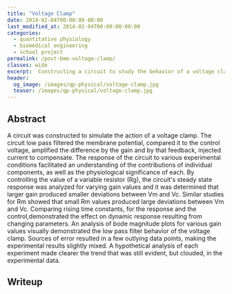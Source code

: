 ```yaml
---
title: "Voltage Clamp"
date: 2014-02-04T00:00:00-00:00
last_modified_at: 2014-02-04T00:00:00-00:00
categories:
  - quantitative physiology
  - biomedical engineering
  - school project
permalink: /post-bme-voltage-clamp/
classes: wide
excerpt:  Constructing a circuit to study the behavior of a voltage clamp.
header:
  og_image: /images/qp-physical/voltage-clamp.jpg
  teaser: /images/qp-physical/voltage-clamp.jpg
---
```


## Abstract

A circuit was constructed to simulate the action of a voltage clamp. The circuit low pass filtered the membrane potential, compared it to the control voltage, amplified the difference by the gain and by that feedback, injected current to compensate. The response of the circuit to various experimental conditions facilitated an understanding of the contributions of individual components, as well as the physiological significance of each. By controlling the value of a variable resistor (Rg), the circuit's steady state response was analyzed for varying gain values and it was determined that larger gain produced smaller deviations between Vm and Vc. Similar studies for Rm showed that small Rm values produced large deviations between Vm and Vc. Comparing rising time constants, for the response and the control,demonstrated the effect on dynamic response resulting from changing parameters. An analysis of bode magnitude plots for various gain values visually demonstrated the low pass filter behavior of the voltage clamp. Sources of error resulted in a few outlying data points, making the experimental results slightly mixed. A hypothetical analysis of each experiment made clearer the trend that was still evident, but clouded, in the experimental data.

## Writeup

<object data="/images/qp-physical/voltage-clamp.pdf" width="1000" height="1000" type="application/pdf"></object>
